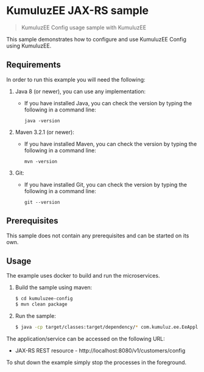 # KumuluzEE JAX-RS sample

> KumuluzEE Config usage sample with KumuluzEE

This sample demonstrates how to configure and use KumuluzEE Config using KumuluzEE.

## Requirements

In order to run this example you will need the following:

1. Java 8 (or newer), you can use any implementation:
    * If you have installed Java, you can check the version by typing the following in a command line:
        
        ```
        java -version
        ```

2. Maven 3.2.1 (or newer):
    * If you have installed Maven, you can check the version by typing the following in a command line:
        
        ```
        mvn -version
        ```
3. Git:
    * If you have installed Git, you can check the version by typing the following in a command line:
    
        ```
        git --version
        ```
    

## Prerequisites

This sample does not contain any prerequisites and can be started on its own.

## Usage

The example uses docker to build and run the microservices.

1. Build the sample using maven:

    ```bash
    $ cd kumuluzee-config
    $ mvn clean package
    ```

2. Run the sample:

    ```bash
    $ java -cp target/classes:target/dependency/* com.kumuluz.ee.EeApplication
    ```

<!---
2. Run each individual microservice separately (separate terminal) with a single command with the appropriate environment variables that serve as the applications config:
    * `PORT` should containt the port on which the microservice will accept connections
    * `DATABASE_UNIT` should contain the microservice persistence unit (defaults are obtained from the `persistence.xml` file)
    * `DATABASE_URL` should contain the jdbc URL for the persistence unit specified above (defaults are obtained from the `persistence.xml` file)
    * `DATABASE_USER` should contain the database username (defaults are obtained from the `persistence.xml` file)
    * `DATABASE_PASS` should contain the database password (defaults are obtained from the `persistence.xml` file)
    
    ```bash
    $ PORT=3000 java -cp catalogue/target/classes:catalogue/target/dependency/* com.kumuluz.ee.EeApplication
    
    $ PORT=3001 java -cp orders/target/classes:orders/target/dependency/* com.kumuluz.ee.EeApplication
    ```
-->
    
The application/service can be accessed on the following URL:
* JAX-RS REST resource - http://localhost:8080/v1/customers/config

To shut down the example simply stop the processes in the foreground.